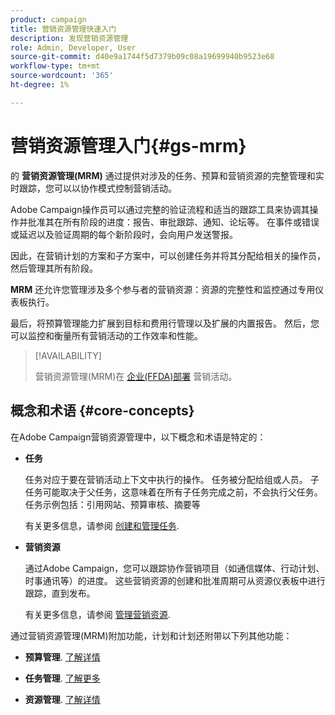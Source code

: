 ```yaml
---
product: campaign
title: 营销资源管理快速入门
description: 发现营销资源管理
role: Admin, Developer, User
source-git-commit: d40e9a1744f5d7379b09c08a19699940b9523e68
workflow-type: tm+mt
source-wordcount: '365'
ht-degree: 1%

---
```


# 营销资源管理入门{#gs-mrm}

的 **营销资源管理(MRM)** 通过提供对涉及的任务、预算和营销资源的完整管理和实时跟踪，您可以以协作模式控制营销活动。

Adobe Campaign操作员可以通过完整的验证流程和适当的跟踪工具来协调其操作并批准其在所有阶段的进度：报告、审批跟踪、通知、论坛等。 在事件或错误或延迟以及验证周期的每个新阶段时，会向用户发送警报。

因此，在营销计划的方案和子方案中，可以创建任务并将其分配给相关的操作员，然后管理其所有阶段。

**MRM** 还允许您管理涉及多个参与者的营销资源：资源的完整性和监控通过专用仪表板执行。

最后，将预算管理能力扩展到目标和费用行管理以及扩展的内置报告。 然后，您可以监控和衡量所有营销活动的工作效率和性能。

>[!AVAILABILITY]
>
>营销资源管理(MRM)在 [企业(FFDA)部署](../../v8/architecture/enterprise-deployment.md) 营销活动。

## 概念和术语 {#core-concepts}

在Adobe Campaign营销资源管理中，以下概念和术语是特定的：

* **任务**

   任务对应于要在营销活动上下文中执行的操作。 任务被分配给组或人员。 子任务可能取决于父任务，这意味着在所有子任务完成之前，不会执行父任务。 任务示例包括：引用网站、预算审核、摘要等

   有关更多信息，请参阅 [创建和管理任务](creating-and-managing-tasks.md).

* **营销资源**

   通过Adobe Campaign，您可以跟踪协作营销项目（如通信媒体、行动计划、时事通讯等）的进度。 这些营销资源的创建和批准周期可从资源仪表板中进行跟踪，直到发布。

   有关更多信息，请参阅 [管理营销资源](managing-marketing-resources.md).

<!--
>[!NOTE]
>
>For more on Adobe Campaign workspace, refer to [this section](../../platform/using/adobe-campaign-workspace.md).
>  
>Deliveries and communication channels are detailed in [this section](../../delivery/using/steps-about-delivery-creation-steps.md).  
>
>Marketing campaign functionalities are detailed in [this section](../../campaign/using/accessing-marketing-campaigns.md).
-->

通过营销资源管理(MRM)附加功能，计划和计划还附带以下列其他功能：

* **预算管理**. [了解详情](controlling-costs.md)

* **任务管理**. [了解更多](creating-and-managing-tasks.md)

* **资源管理**. [了解详情](managing-marketing-resources.md)
